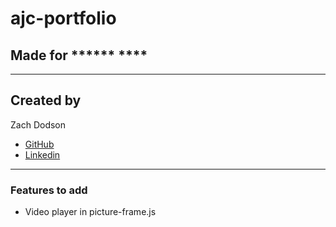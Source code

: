 # ajc-portfolio

## Made for ****** ****

---

## Created by

Zach Dodson

* [GitHub](https://github.com/zdodson21)
* [Linkedin](https://www.linkedin.com/in/zach-dodson-psu/)

---

### Features to add

* Video player in picture-frame.js
